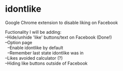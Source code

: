 # idontlike
Google Chrome extension to disable liking on Facebook  

Fuctionality I will be adding:  
–Hide/unhide 'like' buttons/text on Facebook (Done!)  
–Option page  
&nbsp;&nbsp;–Enable idontlike by default  
&nbsp;&nbsp;–Remember last state idontlike was in  
–Likes avoided calculator (?)  
–Hiding like buttons outside of Facebook  
